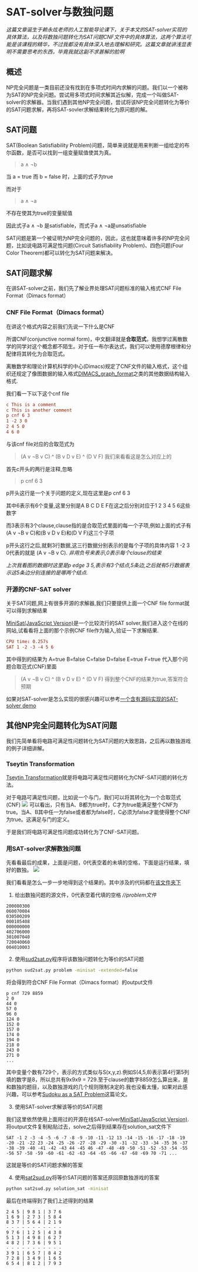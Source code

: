 # SAT-solver与数独问题

*这篇文章诞生于赖永炫老师的人工智能导论课下，关于本文的SAT-solver实现的具体算法，以及将数独问题转化为SAT问题CNF文件中的具体算法，这两个算法可能是该课程的精华，不过我都没有具体深入地去理解和研究。这篇文章就讲浅显表明不需要思考的东西，毕竟我就这副不求甚解的脸啊*

## 概述
NP完全问题是一类目前还没有找到在多项式时间内求解的问题。我们以一个被称为SAT的NP完全问题。尝试用多项式时间求解其近似解，完成一个叫做SAT-solver的求解器。当我们遇到其他NP完全问题，尝试将该NP完全问题转化为等价的SAT问题求解，再将SAT-sovler求解结果转化为原问题的解。

## SAT问题
SAT(Boolean Satisfiability Problem)问题，简单来说就是用来判断一组给定的布尔函数，是否可以找到一组变量赋值使其为真。

> a ∧ ¬b

当 a = true 而 b = false 时，上面的式子为true

而对于

> a ∧ ¬a

不存在使其为true的变量赋值

因此式子a ∧ ¬b 是satisfiable，而式子a ∧ ¬a是unsatisfiable

SAT问题是第一个被证明为NP完全问题的，因此，这也就意味着许多的NP完全问题，比如说电路可满足性问题(Circuit Satisfiability Problem)、四色问题(Four Color Theorem)都可以转化为SAT问题来解决。

## SAT问题求解

在讲SAT-solver之前，我们先了解业界处理SAT问题标准的输入格式CNF File Format（Dimacs format）

### CNF File Format（Dimacs format）

在讲这个格式内容之前我们先说一下什么是CNF

所谓CNF(conjunctive normal form)，中文翻译就是**合取范式**，我想学过离散数学的同学对这个概念都不陌生。对于任一布尔表达式，我们可以使用德摩根律和分配律将其转化为合取范式。

离散数学和理论计算机科学的中心(Dimacs)规定了CNF文件的输入格式，这个组织还规定了像图数据的输入格式[DIMACS_graph_format](http://lcs.ios.ac.cn/~caisw/Resource/about_DIMACS_graph_format.txt)之类的其他数据结构输入格式.

我们看一下以下这个cnf file
```cnf
c This is a comment
c This is another comment
p cnf 6 3
1 -2 3 0
2 4 5 0
4 6 0
```
与该cnf file对应的合取范式为
> (A v ¬B v C) ^ (B v D v E) ^ (D V F)
我们来看看这是怎么对应上的

首先c开头的两行是注释,忽略

> p cnf 6 3

p开头这行是一个关于问题的定义,现在这里是p cnf 6 3

其中6表示有6个变量,这里分别是A B C D E F在这之后分别对应于1 2 3 4 5 6这些数字

而3表示有3个clause,clause指的是合取范式里面的每一个子项,例如上面的式子有(A v ¬B v C)和(B v D v E)和(D V F)这三个子项

p开头这行之后,就剩3行数据,这三行数据分别表示的是每个子项的具体内容
1 -2 3 0代表的就是 (A v ¬B v C). 
*非用负号来表示,0表示每个clause的结束*

*上次我看图的数据时这里是p edge 3 5,表示有3个结点,5条边,之后就有5行数据表示这5条边分别连接的是哪两个结点.*

### 开源的CNF-SAT solver

关于SAT问题,网上有很多开源的求解器,我们只要提供上面一个CNF file format就可以得到求解结果

[MiniSat(JavaScript Version)](https://jgalenson.github.io/research.js/demos/minisat.html)是一个比较流行的SAT solver,我们进入这个在线的网站,试看看将上面的那个示例CNF file作为输入,验证一下求解结果.
```cnf
CPU time: 0.257s
SAT 1 -2 -3 -4 5 6
```
其中得到的结果为
A=true  B=false C=false D=false E=true F=true
代入那个问题合取范式(CNF)里面
> (A v ¬B v C) ^ (B v D v E) ^ (D V F)
得到整个CNF的结果为true,答案符合预期

如果对SAT-solver是怎么实现的很感兴趣可以参考[一个含有源码实现的SAT-solver demo](https://github.com/caistrong/Blog/blob/master/demos/sat-solver/main.js)

## 其他NP完全问题转化为SAT问题

我们先简单看将电路可满足性问题转化为SAT问题的大致思路，之后再以数独游戏的例子详细讲解。

### Tseytin Transformation

[Tseytin Transformation](https://en.wikipedia.org/wiki/Tseytin_transformation)就是将电路可满足性问题转化为CNF-SAT问题的转化方法。

对于电路可满足性问题，比如说一个与门，我们可以将其转化为一个合取范式(CNF)
![](./andgate.png)
可以看出，只有当A、B都为true时，C才为true能满足整个CNF为true。当A、B其中任一为false或者都为false时，C必须为false才能使得整个CNF为true。这满足与门的定义。

于是我们将电路可满足性问题成功转化为了CNF-SAT问题。

### 用SAT-solver求解数独问题

先看看最后的成果，上面是问题，0代表空着的未填的空格，下面是运行结果，填好的数独。
![](https://raw.githubusercontent.com/caistrong/Blog/master/_posts/sat/result.png)

我们看看是怎么一步一步地得到这个结果的。其中涉及的代码都在[该文件夹下](https://github.com/caistrong/Blog/blob/master/demos/sudoku-sat/)

1. 给出数独问题的源文件，0代表空着代填的空格
*//problem文件*
```
200080300
060070084
030500209
000105408
000000000
402706000
301007040
720040060
004010003
```

2. 使用[sud2sat.py](https://github.com/caistrong/Blog/blob/master/demos/sudoku-sat/sud2sat.py)程序将该数独问题转化为等价的SAT问题

```bash
python sud2sat.py problem -minisat -extended=false
```
将会得到符合CNF File Format（Dimacs format）的output文件

```
p cnf 729 8859
2 0
44 0
57 0
96 0
124 0
152 0
157 0
174 0
194 0
218 0
243 0
271 0
...
```
其中变量个数有729个，表示的方式类似与S(x,y,z).例如S(4,5,8)表示第4行第5列填的数字是8，所以总共有9x9x9 = 729.至于clause的数字8859怎么算出来，是和数独的题目，以及数独游戏的几个规则限制决定的.我也没看太懂，如果对此感兴趣，可以参考[Sudoku as a SAT Problem](https://github.com/caistrong/Blog/blob/master/demos/sudoku-sat/Sudoku%20as%20a%20SAT%20Problem)这篇论文。

3. 使用SAT-solver求解该等价的SAT问题

我们这里依然使用上面用过的开源在线SAT-solver[MiniSat(JavaScript Version)](https://jgalenson.github.io/research.js/demos/minisat.html).
将output文件复制粘贴过去，solve之后得到结果存在solution_sat文件下

```
SAT -1 2 -3 -4 -5 -6 -7 -8 -9 -10 -11 -12 13 -14 -15 -16 -17 -18 -19 -20 -21 -22 23 -24 -25 -26 -27 -28 -29 -30 -31 -32 -33 -34 -35 36 -37 -38 -39 -40 -41 -42 -43 44 -45 46 -47 -48 -49 -50 -51 -52 -53 -54 -55 -56 57 -58 -59 -60 -61 -62 -63 -64 -65 -66 -67 -68 -69 70 -71 ...
```
这就是等价的SAT问题求解的答案

4. 使用[sat2sud.py](https://github.com/caistrong/Blog/blob/master/demos/sudoku-sat/sat2sud.py)将等价SAT问题的答案还原回原数独游戏的答案

```bash
python sat2sud.py solution_sat -minisat
```
最后在终端得到了我们上述得到的结果
```
2 4 5 | 9 8 1 | 3 7 6
1 6 9 | 2 7 3 | 5 8 4
8 3 7 | 5 6 4 | 2 1 9
- - - - - - - - - - -
9 7 6 | 1 2 5 | 4 3 8
5 1 3 | 4 9 8 | 6 2 7
4 8 2 | 7 3 6 | 9 5 1
- - - - - - - - - - -
3 9 1 | 6 5 7 | 8 4 2
7 2 8 | 3 4 9 | 1 6 5
6 5 4 | 8 1 2 | 7 9 3
```